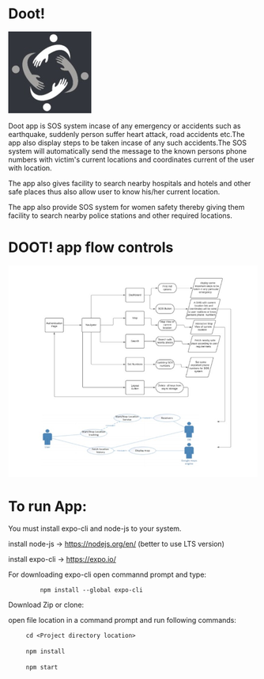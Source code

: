 <h1>Doot!</h1>
<img src="src/Images/logo.jpg"/>  

Doot app is SOS system incase of any emergency or accidents such as earthquake, suddenly person suffer heart attack, road accidents etc.The app also display steps to be taken incase of any such accidents.The SOS system will automatically send the message to the known persons phone numbers with victim's current locations and coordinates current  of the user with location.

The app also gives facility to search nearby hospitals and hotels and other safe places thus also allow user to know his/her current location.

The app also provide SOS system for women safety thereby giving them facility to search nearby police stations and other required locations.

<h1>DOOT! app flow controls</h1>
<img src="src/Images/flowchart.jpg"/>  

<h1>To run App:</h1>
You must install expo-cli and node-js to your system.

install node-js -> https://nodejs.org/en/    (better to use LTS version)

install expo-cli -> https://expo.io/

For downloading expo-cli open commannd prompt and type:

             npm install --global expo-cli




 Download Zip or clone:

   open file location in a command prompt and run following commands:
         
         cd <Project directory location>

         npm install

         npm start
 
